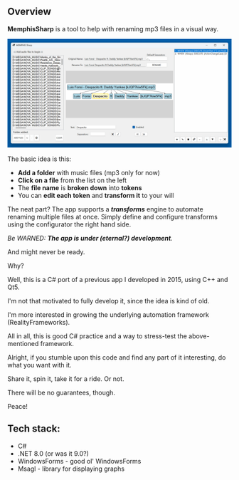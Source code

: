 ## Overview
**MemphisSharp** is a tool to help with renaming mp3 files in a visual way.

![Memphis Sharp Preview](assets/memphis_sharp.png)

The basic idea is this: 
- **Add a folder** with music files (mp3 only for now)
- **Click on a file** from the list on the left
- The **file name** is **broken down** into **tokens**
- You can **edit each token** and **transform it** to your will

The neat part? The app supports a ***transforms*** engine to automate renaming multiple files at once.
Simply define and configure transforms using the configurator the right hand side.

*Be WARNED:* ***The app is under (eternal?) development**.* 

And might never be ready. 

Why?

Well, this is a C# port of a previous app I developed in 2015, using C++ and Qt5.

I'm not that motivated to fully develop it, since the idea is kind of old. 

I'm more interested in growing the underlying automation framework (RealityFrameworks).

All in all, this is good C# practice and a way to stress-test the above-mentioned framework.

Alright, if you stumble upon this code and find any part of it interesting, do what you want with it. 

Share it, spin it, take it for a ride. Or not.

There will be no guarantees, though.

Peace!

## Tech stack:
- C#
- .NET 8.0 (or was it 9.0?)
- WindowsForms - good ol' WindowsForms
- Msagl - library for displaying graphs


